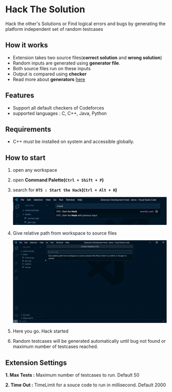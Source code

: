 # Hack The Solution 

Hack the other's Solutions or Find logical errors and bugs by generating the platform independent set of random testcases

## How it works
* Extension takes two source files(**correct solution** and **wrong solution**)
* Random inputs are generated using **generator file**.
* Both source files run on these inputs
* Output is compared using **checker** 
* Read more about **generators** [here](https://codeforces.com/blog/entry/18291)

## Features

* Support all default checkers of Codeforces
* supported languages : C, C++, Java, Python

## Requirements

* C++ must be installed on system and accessible globally.

## How to start
1. open any workspace
2. open **Command Palette(```Ctrl + Shift + P```)**
3. search for **`HTS : Start the Hack`(`Ctrl + Alt + H`)**
    
    ![command palette](screenshot/command_palette.png)
4. Give relative path from workspace to source files 
   
   ![taking input](screenshot/input.gif)

5. Here you go. Hack started
6. Random testcases will be generated automatically until bug not found or maximum number of testcases reached.

   
## Extension Settings

**1. Max Tests :**  Maximum number of testcases to run. Default 50

**2. Time Out :** TimeLimit for a souce code to run in millisecond. Default 2000




